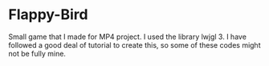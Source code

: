 # Flappy-Bird
Small game that I made for MP4 project. I used the library lwjgl 3. I have followed a good deal of tutorial to create this, so some of these codes might not be fully mine. 

